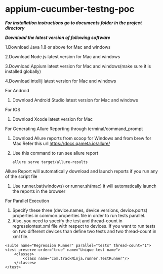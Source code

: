 # appium-cucumber-testng-poc 


_**For installation instructions go to documents folder in the project directory**_

_**Download the latest version of following software**_

1.Download Java 1.8 or above for Mac and windows

2.Download Node.js latest version for Mac and windows

3.Download Appium latest version for Mac and windows(make sure it is installed globally)

4.Download intellij latest version for Mac and windows

For Android

   1. Download Android Studio latest version for Mac and windows

For IOS

   1. Download Xcode latest version for Mac
   
For Generating Allure Reporting through terminal/command_prompt

  1. Download Allure reports from scoop for Windows and from brew for Mac Refer this url  https://docs.qameta.io/allure/
  2. Use this command to run see allure report
        
         allure serve target/allure-results 

Allure Report will automatically download and launch reports if you run any of the script file

  1. Use runner.bat(windows) or runner.sh(mac) it will automatically launch the reports in the browser
  
For Parallel Execution

  1. Specify these three (device.names, device.versions, device.ports) properties in common.properties file in order to run tests parallel.
  2. Also, you need to specify the test and thread-count in regressiontest.xml file with respect to devices. If you want to run tests on two different devices than define two tests and two thread-count in xml file.

    <suite name="Regression Runner" parallel="tests" thread-count="1">
    <test preserve-order="true" name="Unique test name">
        <classes>
            <class name="com.trackNinja.runner.TestRunner"/>
        </classes>
    </test>